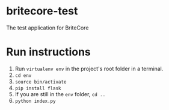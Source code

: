 # britecore-test
The test application for BriteCore
# Run instructions
1.  Run `virtualenv env` in the project's root folder in a terminal.
2.  `cd env`
3.  `source bin/activate`
4.  `pip install flask`
5.  If you are still in the `env` folder, `cd ..`
6.  `python index.py`
